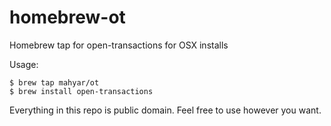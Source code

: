 homebrew-ot
===========

Homebrew tap for open-transactions for OSX installs

Usage:
```
$ brew tap mahyar/ot
$ brew install open-transactions
```
Everything in this repo is public domain.  Feel free to use however you want.
